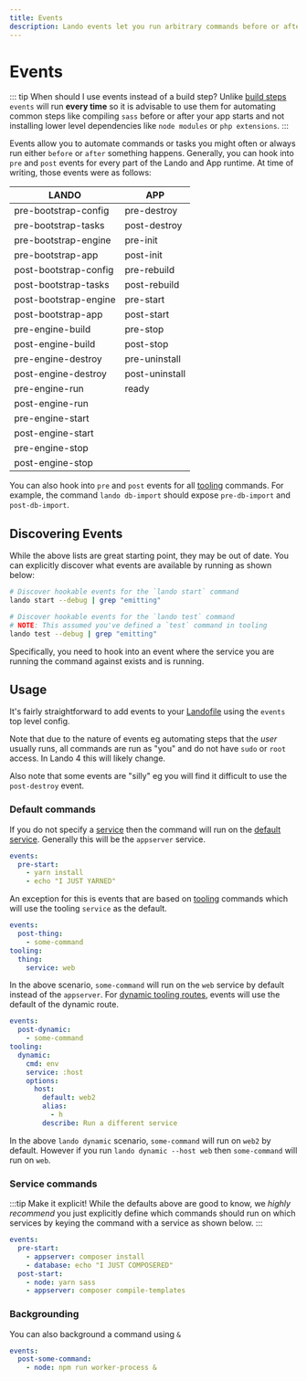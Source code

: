 ```yaml
---
title: Events
description: Lando events let you run arbitrary commands before or after certain parts of the Lando runtime; clear caches after a database import or run a script before deployment.
---
```


# Events

::: tip When should I use events instead of a build step?
Unlike [build steps](./services/lando.md#build-steps) `events` will run **every time** so it is advisable to use them for automating common steps like compiling `sass` before or after your app starts and not installing lower level dependencies like `node modules` or `php extensions`.
:::

Events allow you to automate commands or tasks you might often or always run either `before` or `after` something happens. Generally, you can hook into `pre` and `post` events for every part of the Lando and App runtime. At time of writing, those events were as follows:

| **LANDO** | **APP** |
| -- | -- |
| pre-bootstrap-config | pre-destroy |
| pre-bootstrap-tasks |  post-destroy |
| pre-bootstrap-engine | pre-init |
| pre-bootstrap-app | post-init |
| post-bootstrap-config | pre-rebuild |
| post-bootstrap-tasks | post-rebuild |
| post-bootstrap-engine | pre-start |
| post-bootstrap-app | post-start |
| pre-engine-build | pre-stop |
| post-engine-build | post-stop |
| pre-engine-destroy | pre-uninstall |
| post-engine-destroy | post-uninstall |
| pre-engine-run | ready |
| post-engine-run |  |
| pre-engine-start |  |
| post-engine-start |  |
| pre-engine-stop |  |
| post-engine-stop |  |

You can also hook into `pre` and `post` events for all [tooling](./tooling.md) commands. For example, the command `lando db-import` should expose `pre-db-import` and `post-db-import`.

## Discovering Events

While the above lists are great starting point, they may be out of date. You can explicitly discover what events are available by running as shown below:

```bash
# Discover hookable events for the `lando start` command
lando start --debug | grep "emitting"

# Discover hookable events for the `lando test` command
# NOTE: This assumed you've defined a `test` command in tooling
lando test --debug | grep "emitting"
```

Specifically, you need to hook into an event where the service you are running the command against exists and is running.

## Usage

It's fairly straightforward to add events to your [Landofile](./index.md) using the `events` top level config.

Note that due to the nature of events eg automating steps that the _user_ usually runs, all commands are run as "you" and do not have `sudo` or `root` access. In Lando 4 this will likely change.

Also note that some events are "silly" eg you will find it difficult to use the `post-destroy` event.

### Default commands

If you do not specify a [service](#service-commands) then the command will run on the [default service](./services.md#default-service). Generally this will be the `appserver` service.

```yaml
events:
  pre-start:
    - yarn install
    - echo "I JUST YARNED"
```

An exception for this is events that are based on [tooling](./tooling.md) commands which will use the tooling `service` as the default.

```yaml
events:
  post-thing:
    - some-command
tooling:
  thing:
    service: web
```

In the above scenario, `some-command` will run on the `web` service by default instead of the `appserver`. For [dynamic tooling routes](./tooling.md#dynamic-service-commands), events will use the default of the dynamic route.

```yaml
events:
  post-dynamic:
    - some-command
tooling:
  dynamic:
    cmd: env
    service: :host
    options:
      host:
        default: web2
        alias:
          - h
        describe: Run a different service
```

In the above `lando dynamic` scenario, `some-command` will run on `web2` by default. However if you run `lando dynamic --host web` then `some-command` will run on `web`.

### Service commands

:::tip Make it explicit!
While the defaults above are good to know, we *highly recommend* you just explicitly define which commands should run on which services by keying the command with a service as shown below.
:::

```yaml
events:
  pre-start:
    - appserver: composer install
    - database: echo "I JUST COMPOSERED"
  post-start:
    - node: yarn sass
    - appserver: composer compile-templates
```

### Backgrounding

You can also background a command using `&`

```yaml
events:
  post-some-command:
    - node: npm run worker-process &
```

